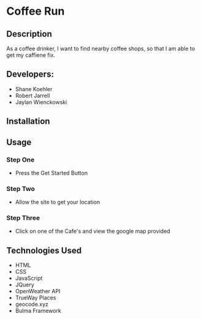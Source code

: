 # Coffee Run

## Description
As a coffee drinker, I want to find nearby coffee shops, so that I am able to get my caffiene fix. 

## Developers:
- Shane Koehler
- Robert Jarrell
- Jaylan Wienckowski

## Installation


## Usage 
### Step One
  - Press the Get Started Button
### Step Two
  - Allow the site to get your location
### Step Three 
  - Click on one of the Cafe's and view the google map provided

## Technologies Used
- HTML
- CSS
- JavaScript
- JQuery
- OpenWeather API
- TrueWay Places
- geocode.xyz
- Bulma Framework
